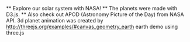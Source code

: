 ** Explore our solar system with NASA!
** The planets were made with D3.js.
** Also check out APOD (Astronomy Picture of the Day) from NASA API.
3d planet animation was created by http://threejs.org/examples/#canvas_geometry_earth earth demo using three.js
